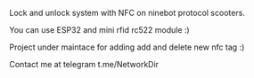 Lock and unlock system with NFC on ninebot protocol scooters.

You can use ESP32 and mini rfid rc522 module :)

Project under maintace for adding add and delete new nfc tag :)

Contact me at telegram t.me/NetworkDir

